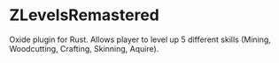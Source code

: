 # ZLevelsRemastered
Oxide plugin for Rust. Allows player to level up 5 different skills (Mining, Woodcutting, Crafting, Skinning, Aquire).
